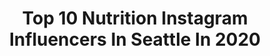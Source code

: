 ---
title: Top 10 Nutrition Instagram Influencers In Seattle In 2020
description: >-
  Find top nutrition Instagram influencers in Seattle in 2020. Most popular hashtags: #seattle #fitness #love #nutrition.
platform: Instagram
profiles:
  - username: "thelittleblondeyogi"
    fullname: >-
      SASHA | YOGA | NUTRITION
    location: "United States"
    followers: 8816
    engagement: 425
    commentsToLikes: 0.180767
    avatar: "https://scontent-ams4-1.cdninstagram.com/v/t51.2885-19/s320x320/56610518_275052690041093_1030971126622191616_n.jpg?_nc_ht=scontent-ams4-1.cdninstagram.com&_nc_ohc=ctlJ5EpX7P0AX_nx6zx&oh=29481fbc21b528f4082faf496a9fd119&oe=5EB919E3"
    verified: false
    hashtags: "#wherethewildthingsare, #yogasurfer, #yogaeveryday, #girlgoesbig"
  - username: "iwillgetlean"
    fullname: >-
      Tanvi's Journey To Abs
    location: "United States"
    followers: 126393
    engagement: 235
    commentsToLikes: 0.030999
    avatar: "https://scontent-ams4-1.cdninstagram.com/v/t51.2885-19/s320x320/91568541_661847314569417_8653325783848189952_n.jpg?_nc_ht=scontent-ams4-1.cdninstagram.com&_nc_ohc=CwJww84tN4UAX9yBW9s&oh=a8032ec11a0e13859e2e4540cd570c76&oe=5EB9B640"
    verified: false
    hashtags: "#selflove, #vlog, #fitspiration, #dumbbellworkout"
  - username: "happy.healthy.hayley"
    fullname: >-
      Hayley MacLean, MS
    location: "United States"
    followers: 3691
    engagement: 1745
    commentsToLikes: 0.247967
    avatar: "https://scontent-ams4-1.cdninstagram.com/v/t51.2885-19/s320x320/50277099_371999486924824_7416642104752865280_n.jpg?_nc_ht=scontent-ams4-1.cdninstagram.com&_nc_ohc=_lAN8vdj7-4AX9QOUWs&oh=e98ba415aafec5ccda271f4fa2436d25&oe=5EBA591F"
    verified: false
    hashtags: "#mentalhealthsupport, #condiments, #soups, #instafoods"
  - username: "getupwithhannah"
    fullname: >-
      Hannah Hutson
    location: "United States"
    followers: 17536
    engagement: 341
    commentsToLikes: 0.126652
    avatar: "https://scontent-lhr8-1.cdninstagram.com/v/t51.2885-19/s320x320/24838652_197876677440964_1614292883022544896_n.jpg?_nc_ht=scontent-lhr8-1.cdninstagram.com&_nc_ohc=3TEYE_4IGj8AX9Cd2EL&oh=cd641ba272ac13337183d17dd43fee2b&oe=5EAED4D5"
    verified: false
    hashtags: "#kettlebellstrength, #onlinepersonaltrainer, #onlinepersonaltraining, #circuittraining"
  - username: "deannaminich"
    fullname: >-
      Deanna Minich, PhD, CNS, IFMCP
    location: "United States"
    followers: 32771
    engagement: 142
    commentsToLikes: 0.063012
    avatar: "https://scontent-ams4-1.cdninstagram.com/v/t51.2885-19/s320x320/55928058_2210707895715832_5854201374052450304_n.jpg?_nc_ht=scontent-ams4-1.cdninstagram.com&_nc_ohc=MF2OWFsTmHkAX_enlr2&oh=74ac49a3faa2ce5a0bc29219ef48ce89&oe=5EB08D6B"
    verified: false
    hashtags: "#ayurvedicmedicine, #relationshiplove, #traditionalmedicine, #ajna"
  - username: "realstephaniebillings"
    fullname: >-
      Stephanie Billings, MHA, MPH
    location: "United States"
    followers: 30355
    engagement: 93
    commentsToLikes: 0.080821
    avatar: "https://scontent-ams4-1.cdninstagram.com/v/t51.2885-19/s320x320/82218925_456686708540987_7670658363402747904_n.jpg?_nc_ht=scontent-ams4-1.cdninstagram.com&_nc_ohc=LkIMnpz5PxAAX9HdJAT&oh=01ba560cab4d2c42889cdf62e90cfbed&oe=5EADF24D"
    verified: false
    hashtags: "#bossbabe, #wewin, #gotogether, #peachretreat"
  - username: "thepunjabilion"
    fullname: >-
      ROBO The Punjabi Lion
    location: "United States"
    followers: 17891
    engagement: 718
    commentsToLikes: 0.024699
    avatar: "https://scontent-ams4-1.cdninstagram.com/v/t51.2885-19/s320x320/20393923_327103374367068_8689938202498170880_a.jpg?_nc_ht=scontent-ams4-1.cdninstagram.com&_nc_ohc=jGSgsfRBSfQAX-4SkCo&oh=3a8221dfbba9a4a0b106e962a3943c34&oe=5EB9402D"
    verified: false
    hashtags: "#singh, #team, #tseries, #fitnessmodel"
  - username: "mattsydal"
    fullname: >-
      Sydal, Matt
    location: "United States"
    followers: 168461
    engagement: 172
    commentsToLikes: 0.014209
    avatar: "https://scontent-lhr8-1.cdninstagram.com/v/t51.2885-19/s320x320/31920753_2049308575337187_6987975523611705344_n.jpg?_nc_ht=scontent-lhr8-1.cdninstagram.com&_nc_ohc=iCHy9X4LTWwAX_P-yIw&oh=8f7ee2556aa87872de44990a2d5790be&oe=5EBA930E"
    verified: true
    hashtags: "#fitness, #love, #njpw, #evolve"
  - username: "jamiejoyce2"
    fullname: >-
      Jamie Hagiya
    location: "United States"
    followers: 117906
    engagement: 139
    commentsToLikes: 0.032430
    avatar: "https://scontent-lhr8-1.cdninstagram.com/v/t51.2885-19/s320x320/13658695_804138106390122_1710474309_a.jpg?_nc_ht=scontent-lhr8-1.cdninstagram.com&_nc_ohc=T6coFCbBtjcAX_1hKMg&oh=69817739b27e56d8c27dcc0818b4e1ec&oe=5EBB4C62"
    verified: false
    hashtags: "#supportingyourlocalbusinesses, #bakingchampionshiphereicome, #howmanyminutes, #overit"
  - username: "marv.active"
    fullname: >-
      M A R V I N
    location: "United States"
    followers: 28457
    engagement: 424
    commentsToLikes: 0.034007
    avatar: "https://scontent-lhr8-1.cdninstagram.com/v/t51.2885-19/s320x320/61118386_744509382613648_1208838302308761600_n.jpg?_nc_ht=scontent-lhr8-1.cdninstagram.com&_nc_ohc=Qc4L8ueK6d0AX_2V78c&oh=cadf6240adc29e596102bc6c0aa89e56&oe=5EBBA17C"
    verified: false
    hashtags: "#active, #endurance, #laterallunge, #vibes"
---